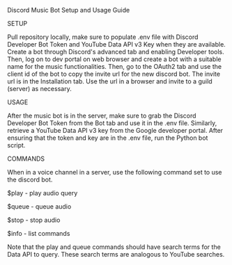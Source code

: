 Discord Music Bot Setup and Usage Guide

SETUP

Pull repository locally, make sure to populate .env file with Discord Developer Bot Token and YouTube Data API v3 Key when they are available.
Create a bot through Discord's advanced tab and enabling Developer tools. Then, log on to dev portal on web browser and create a bot with a suitable name for the music functionalities. Then, go to the OAuth2 tab and use the client id of the bot to copy the invite url for the new discord bot. The invite url is in the Installation tab. Use the url in a browser and invite to a guild (server) as necessary. 

USAGE

After the music bot is in the server, make sure to grab the Discord Developer Bot Token from the Bot tab and use it in the .env file. Similarly, retrieve a YouTube Data API v3 key from the Google developer portal. After ensuring that the token and key are in the .env file, run the Python bot script. 

COMMANDS

When in a voice channel in a server, use the following command set to use the discord bot.


$play - play audio query

$queue - queue audio

$stop - stop audio

$info - list commands

Note that the play and queue commands should have search terms for the Data API to query. These search terms are analogous to YouTube searches.
